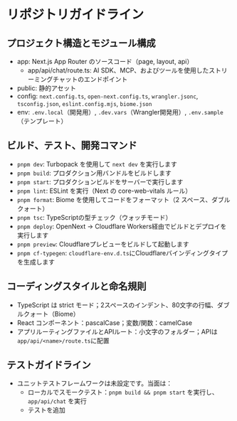 # リポジトリガイドライン

## プロジェクト構造とモジュール構成
- app: Next.js App Router のソースコード（page, layout, api）
  - app/api/chat/route.ts: AI SDK、MCP、およびツールを使用したストリーミングチャットのエンドポイント
- public: 静的アセット
- config: `next.config.ts`, `open-next.config.ts`, `wrangler.jsonc`, `tsconfig.json`, `eslint.config.mjs`, `biome.json`
- env: `.env.local`（開発用）, `.dev.vars`（Wrangler開発用）, `.env.sample`（テンプレート）

## ビルド、テスト、開発コマンド
- `pnpm dev`: Turbopack を使用して `next dev` を実行します
- `pnpm build`: プロダクション用バンドルをビルドします
- `pnpm start`: プロダクションビルドをサーバーで実行します
- `pnpm lint`: ESLint を実行（Next の core-web-vitals ルール）
- `pnpm format`: Biome を使用してコードをフォーマット（2 スペース、ダブルクォート）
- `pnpm tsc`: TypeScriptの型チェック（ウォッチモード）
- `pnpm deploy`: OpenNext → Cloudflare Workers経由でビルドとデプロイを実行します
- `pnpm preview`: Cloudflareプレビューをビルドして起動します
- `pnpm cf-typegen`: `cloudflare-env.d.ts`にCloudflareバインディングタイプを生成します

## コーディングスタイルと命名規則
- TypeScript は strict モード；2スペースのインデント、80文字の行幅、ダブルクォート（Biome）
- React コンポーネント：pascalCase；変数/関数：camelCase
- アプリルーティングファイルとAPIルート：小文字のフォルダー；APIは`app/api/<name>/route.ts`に配置

## テストガイドライン
- ユニットテストフレームワークは未設定です。当面は：
  - ローカルでスモークテスト：`pnpm build && pnpm start` を実行し、`app/api/chat` を実行
  - テストを追加
